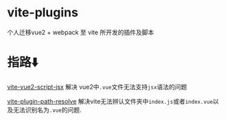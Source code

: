 # vite-plugins
个人迁移vue2 + webpack 至 vite 所开发的插件及脚本

# 指路⬇️

[vite-vue2-script-jsx](https://github.com/LinkSofuny/vite-plugins/tree/master/package/vite-vue2-script-jsx) 解决 vue2中`.vue`文件无法支持`jsx`语法的问题

[vite-plugin-path-resolve](https://github.com/LinkSofuny/vite-plugins/tree/master/package/vite-plugin-path-resolve) 解决vite无法辨认文件夹中`index.js`或者`index.vue`以及无法识别名为`.vue`的问题.
